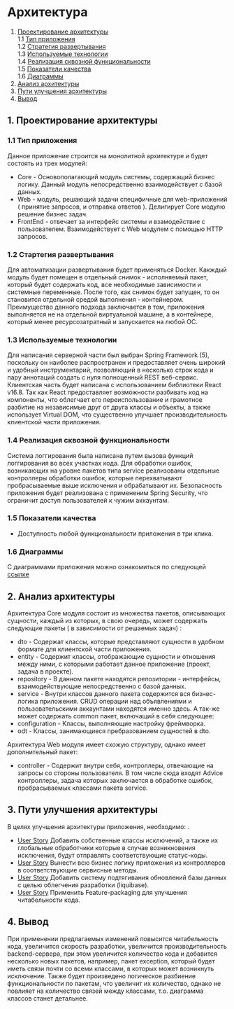 # Архитектура
1. [Проектирование архитектуры](#type) <br>
  1.1 [Тип приложения](#type) <br>
  1.2 [Стратегия развертывания](#strategy) <br>
  1.3 [Используемые технологии](#technology) <br>
  1.4 [Реализация сквозной функциональности](#throught) <br>
  1.5 [Показатели качества](#quality) <br>
  1.6 [Диаграммы](#diagram) <br>
2. [Анализ архитектуры](#analysis) <br>
3. [Пути улучшения архитектуры](#upgrade) <br>
4. [Вывод](#result) <br>

<a name='type'></a>
## 1. Проектирование архитектуры 
### 1.1 Тип приложения
  Данное приложение строится на монолитной архитектуре и будет состоять из трех модулей:
- Core - Основополагающий модуль системы, содержащий бизнес логику. Данный модуль непосредственно взаимодействует с базой данных.
- Web - модуль, решающий задачи специфичные для web-приложений ( принятие запросов, и отправка ответов ). Делигирует Core модулю решение бизнес задач.
- FrontEnd - отвечает за интерфейс системы и взамодействие с пользователем. Взаимодействует с Web модулем с помощью HTTP запросов.
 
<a name='strategy'></a>
### 1.2 Стартегия развертывания
  Для автоматизации развертывания будет применяться Docker. Какждый модуль будет помещен в отдельный снимок - исполняемый пакет, который будет содержать код, все необходимые зависимости и системные переменные. После того, как снимок будет запущен, то он становится отдельной средой выполнения - контейнером. Преимущество данного подхода заключается в том, приложения выполняется не на отдельной виртуальной машине, а в контейнере, который менее ресурсозатратный и запускается на любой ОС.
  
<a name='technology'></a>
### 1.3 Используемые технологии
  Для написания серверной части был выбран Spring Framework (5), поскольку он наиболее распространен и предоставляет очень широкий и удобный инструментарий, позволяющий в несколько строк кода и пару аннотаций создать с нуля полноценный REST веб-сервис. 
  Клиентская часть будет написана с использованием библиотеки React v16.8. Так как React предоставляет возможности разбивать код на компоненты, что облегчает его переиспользование и грамотное разбитие на независимые друг от друга классы и объекты, а также использует Virtual DOM, что существенно улучшает производительность клиентской части приложения.
<a name="throught"></a>
### 1.4 Реализация сквозной функциональности
  Система логгирования была написана путем вызова функций логгирования во всех участках кода. Для обработки ошибок, возникающих на уровне пакетов типа service реализованы отдельные контроллеры обработки ошибок, которые перехватывают пробрасываемые выше исключения и обрабатывают их. 
  Безопасность приложения будет реализована с примененим Spring Security, что ограничит доступ пользователей к чужим аккаунтам.
  
<a name="quality"></a>
### 1.5 Показатели качества
  - Доступность любой функциональности приложения в три клика.
  
<a name="diagrams"></a>
### 1.6 Диаграммы
  С диаграммами приложения можно ознакомиться по следующей [ссылке](https://github.com/evgenyv13/LaborExchange/blob/master/documentation/diagram.md)

<a name="analysis"></a>
## 2. Анализ архитектуры
  Архитектура Core модуля состоит из множества пакетов, описывающих сущности, каждый из которых, в свою очередь, может содержать следующие пакеты ( в зависимости от решаемых задач) :
  - dto - Содержат классы, которые представляют сущности в удобном формате для клиентской части приложения.
  - entity - Содержит классы, отображающие сущности и отношения между ними, с которыми работает данное приложение (проект, задача в проекте).
  - repository - В данном пакете находятся репозитории - интерфейсы, взаимодействующие непосредственно с базой данных.
  - service - Внутри классов данного пакета содержится вся бизнес-логика приложения. CRUD операции над объявлениями и пользовательскими аккаунтами находятся именно здесь.
  А так-же может содержать common пакет, включащий в себя следующее:
  - configuration - Классы, выполняющие настройку фреймворка.
  - odt - Классы, занимающиеся пребразованием сущностей в dto.

  
 Архитектура Web модуля имеет схожую структуру, однако имеет дополнительный пакет:
   - controller - Содержит внутри себя, контроллеры, отвечающие на запросы со стороны пользователя. 
 В том числе сюда входят Advice контроллеры, задача которых заключается в обработке ошибок, пробрасываемых классами пакета service.
 
 <a name="upgrade"></a>
## 3. Пути улучшения архитектуры
В целях улучшения архитектуры приложения, необходимо: .
  - [User Story](https://trello.com/c/K7ikv2xy/59-3%D0%BA%D0%B0%D0%BA-%D1%80%D0%B0%D0%B7%D1%80%D0%B0%D0%B1%D0%BE%D1%82%D1%87%D0%B8%D0%BA-%D1%8F-%D1%85%D0%BE%D1%87%D1%83-%D0%B4%D0%BE%D0%B1%D0%B0%D0%B2%D0%B8%D1%82%D1%8C-%D1%81%D0%BE%D0%B1%D1%81%D1%82%D0%B2%D0%B5%D0%BD%D0%BD%D1%8B%D0%B5-%D0%BA%D0%BB%D0%B0%D1%81%D1%81%D1%8B-%D0%B8%D1%81%D0%BA%D0%BB%D1%8E%D1%87%D0%B5%D0%BD%D0%B8%D0%B9-%D0%B0-%D1%82%D0%B0%D0%BA%D0%B6%D0%B5-%D0%B8%D1%85-%D0%B3%D0%BB%D0%BE%D0%B1%D0%B0%D0%BB%D1%8C%D0%BD%D1%8B%D0%B5-%D0%BE%D0%B1%D1%80%D0%B0%D0%B1%D0%BE%D1%82%D1%87%D0%B8%D0%BA%D0%B8-%D0%BA%D0%BE%D1%82%D0%BE%D1%80%D1%8B%D0%B5-%D0%B2-%D1%81%D0%BB%D1%83%D1%87%D0%B0%D0%B5-%D0%B2%D0%BE%D0%B7%D0%BD%D0%B8%D0%BA%D0%BD%D0%BE%D0%B2%D0%B5%D0%BD%D0%B8%D1%8F) Добавить собственные классы исключений, а также их глобальные обработчики которые в случае возникновения исключения, будут отправлять соответствующие статус-коды.
  - [User Story](https://trello.com/c/3wyZpFfG/60-3%D0%BA%D0%B0%D0%BA-%D1%80%D0%B0%D0%B7%D1%80%D0%B0%D0%B1%D0%BE%D1%82%D1%87%D0%B8%D0%BA-%D1%8F-%D1%85%D0%BE%D1%87%D1%83-%D0%B2%D1%8B%D0%BD%D0%B5%D1%81%D1%82%D0%B8-%D0%B2%D1%81%D1%8E-%D0%B1%D0%B8%D0%B7%D0%BD%D0%B5%D1%81-%D0%BB%D0%BE%D0%B3%D0%B8%D0%BA%D1%83-%D0%BF%D1%80%D0%B8%D0%BB%D0%BE%D0%B6%D0%B5%D0%BD%D0%B8%D1%8F-%D0%B8%D0%B7-%D0%BA%D0%BE%D0%BD%D1%82%D1%80%D0%BE%D0%BB%D0%BB%D0%B5%D1%80%D0%BE%D0%B2-%D0%B2-%D1%81%D0%BE%D0%BE%D1%82%D0%B2%D0%B5%D1%82%D1%81%D1%82%D0%B2%D1%83%D1%8E%D1%89%D0%B8%D0%B5-%D1%81%D0%B5%D1%80%D0%B2%D0%B8%D1%81%D0%BD%D1%8B%D0%B5-%D0%BC%D0%B5%D1%82%D0%BE%D0%B4%D1%8B-%D0%B4%D0%BB%D1%8F-%D1%82%D0%BE%D0%B3%D0%BE-%D1%87%D1%82%D0%BE%D0%B1%D1%8B-%D0%B0) Вынести всю бизнес логику приложения из контроллеров в соответствующие сервисные методы.
  - [User Story](https://trello.com/c/1xN2cLUa/61-3%D0%BA%D0%B0%D0%BA-%D1%80%D0%B0%D0%B7%D1%80%D0%BE%D0%B1%D0%BE%D1%82%D1%87%D0%B8%D0%BA-%D1%8F-%D1%85%D0%BE%D1%87%D1%83-%D0%B4%D0%BE%D0%B1%D0%B0%D0%B2%D0%B8%D1%82%D1%8C-%D1%81%D0%B8%D1%81%D1%82%D0%B5%D0%BC%D1%83-%D0%BF%D0%BE%D0%B4%D1%82%D1%8F%D0%B3%D0%B8%D0%B2%D0%B0%D0%BD%D0%B8%D1%8F-%D0%BE%D0%B1%D0%BD%D0%BE%D0%B2%D0%BB%D0%B5%D0%BD%D0%B8%D0%B9-%D0%B1%D0%B0%D0%B7%D1%8B-%D0%B4%D0%B0%D0%BD%D0%BD%D1%8B%D1%85-%D0%B4%D0%BB%D1%8F-%D1%82%D0%BE%D0%B3%D0%BE-%D1%87%D1%82%D0%BE%D0%B1%D1%8B-%D0%BE%D0%B1%D0%BB%D0%B5%D0%B3%D1%87%D0%B8%D1%82%D1%8C-%D1%80%D0%B0%D0%B7%D1%80%D0%B0%D0%B1%D0%BE%D1%82%D0%BA%D1%83) Добавить систему подтягивания обновлений базы данных с целью облегчения разработки (liquibase).
  - [User Story](https://trello.com/c/9N0Qnlew/62-1%D0%BA%D0%B0%D0%BA-%D1%80%D0%B0%D0%B7%D1%80%D0%B0%D0%B1%D0%BE%D1%82%D1%87%D0%B8%D0%BA-%D1%8F-%D1%85%D0%BE%D1%87%D1%83-%D0%BF%D1%80%D0%B8%D0%BC%D0%B5%D0%BD%D0%B8%D1%82%D1%8C-feature-pack%D0%B0ging-%D0%B4%D0%BB%D1%8F-%D1%82%D0%BE%D0%B3%D0%BE-%D1%87%D1%82%D0%BE%D0%B1%D1%8B-%D1%83%D0%BB%D1%83%D1%87%D1%88%D0%B8%D1%82%D1%8C-%D1%87%D0%B8%D1%82%D0%B0%D0%B1%D0%B5%D0%BB%D1%8C%D0%BD%D0%BE%D1%81%D1%82%D1%8C-%D0%BA%D0%BE%D0%B4%D0%B0) Применить Feature-packаging для улучшения читабельности кода.

 <a name="result"></a>
## 4. Вывод
  При применении предлагаемых изменений повысится читабельность кода, увеличится скорость разработки, увеличится производительность backend-сервера, при этом увеличится количество кода и добавится несколько новых пакетов, например, пакет exception, который будет иметь связи почти со всеми классами, в которых может возникнуть исключение. Также будет произведено логическое разбиение функциональности по пакетам, что увеличит их количество, однако не повлияет на количество связей между классами, т.о. диаграмма классов станет детальнее.
